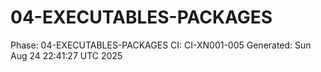 # 04-EXECUTABLES-PACKAGES
Phase: 04-EXECUTABLES-PACKAGES
CI: CI-XN001-005
Generated: Sun Aug 24 22:41:27 UTC 2025
